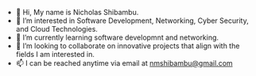 - 👋 Hi, My name is Nicholas Shibambu.
- 👀 I’m interested in Software Development, Networking,  Cyber Security, and Cloud Technologies.
- 🌱 I’m currently learning software developmnt and networking.
- 💞️ I’m looking to collaborate on innovative projects that align with the fields I am interested in.
- 📫 I can be reached anytime via email at nmshibambu@gmail.com 

